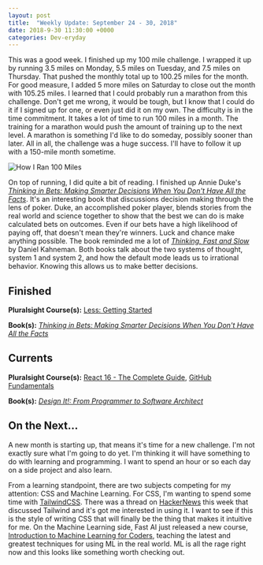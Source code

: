 ```yaml
---
layout: post
title:  "Weekly Update: September 24 - 30, 2018"
date: 2018-9-30 11:30:00 +0000
categories: Dev-eryday
---
```


This was a good week. I finished up my 100 mile challenge. I wrapped it up by running 3.5 miles on Monday, 5.5 miles on Tuesday, and 7.5 miles on Thursday. That pushed the monthly total up to 100.25 miles for the month. For good measure, I added 5 more miles on Saturday to close out the month with 105.25 miles. I learned that I could probably run a marathon from this challenge. Don't get me wrong, it would be tough, but I know that I could do it if I signed up for one, or even just did it on my own. The difficulty is in the time commitment. It takes a lot of time to run 100 miles in a month. The training for a marathon would push the amount of training up to the next level. A marathon is something I'd like to do someday, possibly sooner than later. All in all, the challenge was a huge success. I'll have to follow it up with a 150-mile month sometime.

![How I Ran 100 Miles](https://farm2.staticflickr.com/1934/30063883737_9a74091b61.jpg)

On top of running, I did quite a bit of reading. I finished up Annie Duke's *[Thinking in Bets: Making Smarter Decisions When You Don't Have All the Facts][tib]*. It's an interesting book that discussions decision making through the lens of poker. Duke, an accomplished poker player, blends stories from the real world and science together to show that the best we can do is make calculated bets on outcomes. Even if our bets have a high likelihood of paying off, that doesn't mean they're winners. Luck and chance make anything possible. The book reminded me a lot of *[Thinking, Fast and Slow][tfs]* by Daniel Kahneman. Both books talk about the two systems of thought, system 1 and system 2, and how the default mode leads us to irrational behavior. Knowing this allows us to make better decisions.

## Finished

**Pluralsight Course(s):** [Less: Getting Started][lgs]

**Book(s):** *[Thinking in Bets: Making Smarter Decisions When You Don't Have All the Facts][tib]*

## Currents

**Pluralsight Course(s):** [React 16 - The Complete Guide][re], [GitHub Fundamentals][gf]

**Book(s):** *[Design It!: From Programmer to Software Architect][di]*

## On the Next...

A new month is starting up, that means it's time for a new challenge. I'm not exactly sure what I'm going to do yet. I'm thinking it will have something to do with learning and programming. I want to spend an hour or so each day on a side project and also learn.

From a learning standpoint, there are two subjects competing for my attention: CSS and Machine Learning. For CSS, I'm wanting to spend some time with [TailwindCSS][tw]. There was a thread on [HackerNews][hn] this week that discussed Tailwind and it's got me interested in using it. I want to see if this is the style of writing CSS that will finally be the thing that makes it intuitive for me. On the Machine Learning side, Fast AI just released a new course, [Introduction to Machine Learning for Coders][mlc], teaching the latest and greatest techniques for using ML in the real world. ML is all the rage right now and this looks like something worth checking out.

[di]: https://www.amazon.com/Design-Programmer-Architect-Pragmatic-Programmers/dp/1680502093/
[re]: https://www.udemy.com/react-the-complete-guide-incl-redux/
[src]: https://chatappwithsignalr.azurewebsites.net/index.html
[oau]: https://app.pluralsight.com/library/courses/oauth-2-getting-started/table-of-contents
[tib]: https://www.amazon.com/Thinking-Bets-Making-Smarter-Decisions-ebook/dp/B074DG9LQF/
[lgs]: https://app.pluralsight.com/library/courses/less-getting-started/table-of-contents
[gf]: https://app.pluralsight.com/library/courses/github-fundamentals/table-of-contents
[tfs]: https://www.amazon.com/Thinking-Fast-Slow-Daniel-Kahneman-ebook/dp/B00555X8OA/
[tw]: https://tailwindcss.com/
[hn]: https://news.ycombinator.com/item?id=18084013
[mlc]: http://course.fast.ai/ml.html